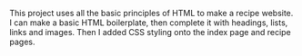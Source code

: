 This project uses all the basic principles of HTML to make a recipe website. 
I can make a basic HTML boilerplate, then complete it with headings, lists, links and images. 
Then I added CSS styling onto the index page and recipe pages.
